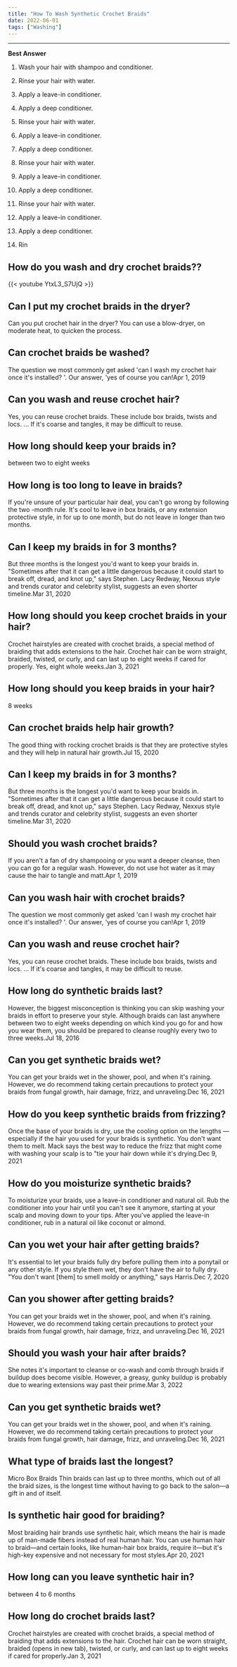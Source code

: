 ```yaml
---
title: "How To Wash Synthetic Crochet Braids"
date: 2022-06-01
tags: ["Washing"]
---
```


---
**Best Answer**


1. Wash your hair with shampoo and conditioner.

2. Rinse your hair with water.

3. Apply a leave-in conditioner.

4. Apply a deep conditioner.

5. Rinse your hair with water.

6. Apply a leave-in conditioner.

7. Apply a deep conditioner.

8. Rinse your hair with water.

9. Apply a leave-in conditioner.

10. Apply a deep conditioner.

11. Rinse your hair with water.

12. Apply a leave-in conditioner.

13. Apply a deep conditioner.

14. Rin

## How do you wash and dry crochet braids??

{{< youtube YtxL3_S7UjQ >}}

## Can I put my crochet braids in the dryer?
Can you put crochet hair in the dryer? You can use a blow-dryer, on moderate heat, to quicken the process.

## Can crochet braids be washed?
The question we most commonly get asked 'can I wash my crochet hair once it's installed? '. Our answer, 'yes of course you can!Apr 1, 2019

## Can you wash and reuse crochet hair?
Yes, you can reuse crochet braids. These include box braids, twists and locs. … If it's coarse and tangles, it may be difficult to reuse.

## How long should keep your braids in?
between two to eight weeks

## How long is too long to leave in braids?
If you're unsure of your particular hair deal, you can't go wrong by following the two -month rule. It's cool to leave in box braids, or any extension protective style, in for up to one month, but do not leave in longer than two months.

## Can I keep my braids in for 3 months?
But three months is the longest you'd want to keep your braids in. "Sometimes after that it can get a little dangerous because it could start to break off, dread, and knot up," says Stephen. Lacy Redway, Nexxus style and trends curator and celebrity stylist, suggests an even shorter timeline.Mar 31, 2020

## How long should you keep crochet braids in your hair?
Crochet hairstyles are created with crochet braids, a special method of braiding that adds extensions to the hair. Crochet hair can be worn straight, braided, twisted, or curly, and can last up to eight weeks if cared for properly. Yes, eight whole weeks.Jan 3, 2021

## How long should you keep braids in your hair?
8 weeks

## Can crochet braids help hair growth?
The good thing with rocking crochet braids is that they are protective styles and they will help in natural hair growth.Jul 15, 2020

## Can I keep my braids in for 3 months?
But three months is the longest you'd want to keep your braids in. "Sometimes after that it can get a little dangerous because it could start to break off, dread, and knot up," says Stephen. Lacy Redway, Nexxus style and trends curator and celebrity stylist, suggests an even shorter timeline.Mar 31, 2020

## Should you wash crochet braids?
If you aren't a fan of dry shampooing or you want a deeper cleanse, then you can go for a regular wash. However, do not use hot water as it may cause the hair to tangle and matt.Apr 1, 2019

## Can you wash hair with crochet braids?
The question we most commonly get asked 'can I wash my crochet hair once it's installed? '. Our answer, 'yes of course you can!Apr 1, 2019

## Can you wash and reuse crochet hair?
Yes, you can reuse crochet braids. These include box braids, twists and locs. … If it's coarse and tangles, it may be difficult to reuse.

## How long do synthetic braids last?
However, the biggest misconception is thinking you can skip washing your braids in effort to preserve your style. Although braids can last anywhere between two to eight weeks depending on which kind you go for and how you wear them, you should be prepared to cleanse roughly every two to three weeks.Jul 18, 2016

## Can you get synthetic braids wet?
You can get your braids wet in the shower, pool, and when it's raining. However, we do recommend taking certain precautions to protect your braids from fungal growth, hair damage, frizz, and unraveling.Dec 16, 2021

## How do you keep synthetic braids from frizzing?
Once the base of your braids is dry, use the cooling option on the lengths — especially if the hair you used for your braids is synthetic. You don't want them to melt. Mack says the best way to reduce the frizz that might come with washing your scalp is to "tie your hair down while it's drying.Dec 9, 2021

## How do you moisturize synthetic braids?
To moisturize your braids, use a leave-in conditioner and natural oil. Rub the conditioner into your hair until you can't see it anymore, starting at your scalp and moving down to your tips. After you've applied the leave-in conditioner, rub in a natural oil like coconut or almond.

## Can you wet your hair after getting braids?
It's essential to let your braids fully dry before pulling them into a ponytail or any other style. If you style them wet, they don't have the air to fully dry. "You don't want [them] to smell moldy or anything," says Harris.Dec 7, 2020

## Can you shower after getting braids?
You can get your braids wet in the shower, pool, and when it's raining. However, we do recommend taking certain precautions to protect your braids from fungal growth, hair damage, frizz, and unraveling.Dec 16, 2021

## Should you wash your hair after braids?
She notes it's important to cleanse or co-wash and comb through braids if buildup does become visible. However, a greasy, gunky buildup is probably due to wearing extensions way past their prime.Mar 3, 2022

## Can you get synthetic braids wet?
You can get your braids wet in the shower, pool, and when it's raining. However, we do recommend taking certain precautions to protect your braids from fungal growth, hair damage, frizz, and unraveling.Dec 16, 2021

## What type of braids last the longest?
Micro Box Braids Thin braids can last up to three months, which out of all the braid sizes, is the longest time without having to go back to the salon––a gift in and of itself.

## Is synthetic hair good for braiding?
Most braiding hair brands use synthetic hair, which means the hair is made up of man-made fibers instead of real human hair. You can use human hair to braid—and certain looks, like human-hair box braids, require it—but it's high-key expensive and not necessary for most styles.Apr 20, 2021

## How long can you leave synthetic hair in?
between 4 to 6 months

## How long do crochet braids last?
Crochet hairstyles are created with crochet braids, a special method of braiding that adds extensions to the hair. Crochet hair can be worn straight, braided (opens in new tab), twisted, or curly, and can last up to eight weeks if cared for properly.Jan 3, 2021

